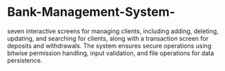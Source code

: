 # Bank-Management-System-
seven interactive screens for managing clients, including adding, deleting, updating, and searching for clients, along with a transaction screen for deposits and withdrawals. The system ensures secure operations using bitwise permission handling, input validation, and file operations for data persistence.
